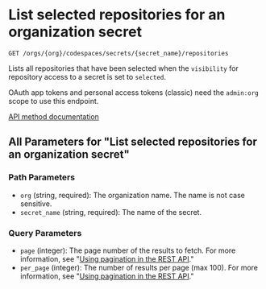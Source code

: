 # List selected repositories for an organization secret

`GET /orgs/{org}/codespaces/secrets/{secret_name}/repositories`

Lists all repositories that have been selected when the `visibility`
for repository access to a secret is set to `selected`.

OAuth app tokens and personal access tokens (classic) need the `admin:org` scope to use this endpoint.

[API method documentation](https://docs.github.com/rest/codespaces/organization-secrets#list-selected-repositories-for-an-organization-secret)

## All Parameters for "List selected repositories for an organization secret"

### Path Parameters

- `org` (string, required): The organization name. The name is not case sensitive.
- `secret_name` (string, required): The name of the secret.
### Query Parameters

- `page` (integer): The page number of the results to fetch. For more information, see "[Using pagination in the REST API](https://docs.github.com/rest/using-the-rest-api/using-pagination-in-the-rest-api)."
- `per_page` (integer): The number of results per page (max 100). For more information, see "[Using pagination in the REST API](https://docs.github.com/rest/using-the-rest-api/using-pagination-in-the-rest-api)."